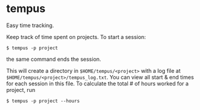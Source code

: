 tempus
======
Easy time tracking.

Keep track of time spent on projects. To start a session:
```
$ tempus -p project
```

the same command ends the session.

This will create a directory in `$HOME/tempus/<project>` with a log file
at `$HOME/tempus/<project>/tempus_log.txt`. You can view all start & end times for each
session in this file. To calculate the total # of hours worked for a project, run
```
$ tempus -p project --hours
```
